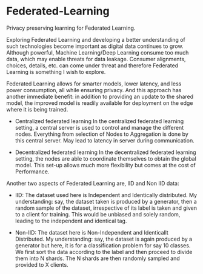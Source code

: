# Federated-Learning
Privacy preserving learning for Federated Learning.

Exploring Federated Learning and developing a better understanding of such technologies become important as digital data continues to grow. Although powerful, Machine Learning/Deep Learning consume too much data, which may enable threats for data leakage. Consumer alignments, choices, details, etc. can come under threat and therefore Federated Learning is something I wish to explore.

Federated Learning allows for smarter models, lower latency, and less power consumption, all while ensuring privacy. And this approach has another immediate benefit: in addition to providing an update to the shared model, the improved model is readily available for deployment on the edge where it is being trained.

* Centralized federated learning
In the centralized federated learning setting, a central server is used to control and manage the different nodes. Everything from selection of Nodes to Aggregation is done by this central server. May lead to latency in server during communication.

* Decentralized federated learning
In the decentralized federated learning setting, the nodes are able to coordinate themselves to obtain the global model. This set-up allows much more flexibility but comes at the cost of Performance.

Another two aspects of Federated Learning are, IID and Non IID data:

* IID:
The dataset used here is Independent and Identically distributed. My understanding: say, the dataset taken is produced by a generator, then a random sample of the dataset, irrespective of its label is taken and given to a client for training. This would be unbiased and solely random, leading to the independent and identical tag.

* Non-IID:
The dataset here is Non-Independent and Identicallt Distributed. My understanding: say, the dataset is again produced by a generator but here, it is for a classification problem for say 10 classes. We first sort the data according to the label and then proceed to divide them into N shards. The N shards are then randomly sampled and provided to X clients.
